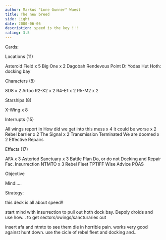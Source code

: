 ```yaml
---
author: Markus "Lone Gunner" Wuest
title: The new breed
side: Light
date: 2000-06-05
description: speed is the key !!!
rating: 3.5
---
```

Cards: 

Locations (11)

Asteroid Field x 5
Big One x 2
Dagobah
Rendevous Point
D: Yodas Hut
Hoth: docking bay


Characters (8)

8D8 x 2
Artoo
R2-X2 x 2
R4-E1 x 2
R5-M2 x 2


Starships (8)

X-Wing x 8


Interrupts (15)

All wings report in
How did we get into this mess x 4
It could be worse x 2
Rebel barrier x 2
The Signal x 2
Transmission Terminated
We are doomed x 2
Effective Repairs


Effects (17)

AFA x 3
Asteriod Sanctuary x 3
Battle Plan
Do, or do not
Docking and Repair Fac.
Insurrection
NTMTO x 3
Rebel Fleet
TPTIFF
Wise Advice
POAS

Objective

Mind..... 

Strategy: 

this deck is all about speed!!

start mind with insurrection to pull out hoth dock bay.
Depoly droids and use how... to get sectors/xwings/sancturaries out

insert afa and ntmto to see them die in horrible pain. works very good against hunt down.
use the cicle of rebel fleet and docking and..	
